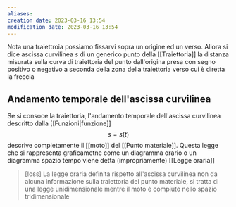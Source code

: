 ```yaml
---
aliases: 
creation date: 2023-03-16 13:54
modification date: 2023-03-16 13:54
---
```


Nota una traiettroia possiamo fissarvi sopra un origine ed un verso. 
Allora si dice ascissa curvilinea $s$ di un generico punto della [[Traiettoria]] la distanza misurata sulla curva di traiettoria del punto dall'origina presa con segno positivo o negativo a seconda della zona della traiettoria verso cui è diretta la freccia



## Andamento temporale dell'ascissa curvilinea
Se si consoce la traiettoria, l'andamento temporale dell'ascissa curvilinea descritto dalla [[Funzioni|funzione]]
$$s = s(t)$$
descrive completamente il [[moto]] del [[Punto materiale]]. Questa legge che si rappresenta graficametne come un diagramma orario o un diagramma spazio tempo viene detta (impropriamente) [[Legge oraria]]


>[!oss]
>La legge oraria definita rispetto all'ascissa curvilinea non da alcuna informazione sulla traiettoria del punto materiale, si tratta di una legge unidimensionale mentre il moto è compiuto nello spazio tridimensionale

